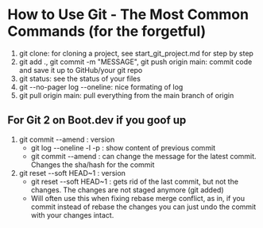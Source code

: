 # How to Use Git - The Most Common Commands (for the forgetful)

1. git clone: for cloning a project, see start_git_project.md for step by step
2. git add ., git commit -m "MESSAGE", git push origin main: commit code and save it up to GitHub/your git repo
3. git status: see the status of your files
4. git --no-pager log --oneline: nice formating of log
5. git pull origin main: pull everything from the main branch of origin


## For Git 2 on Boot.dev if you goof up
1. git commit --amend : version
   - git log --oneline -l -p : show content of previous commit
   - git commit --amend : can change the message for the latest commit. Changes the sha/hash for the commit
2. git reset --soft HEAD~1 : version
   - git reset --soft HEAD~1 : gets rid of the last commit, but not the changes. The changes are not staged anymore (git added)
   - Will often use this when fixing rebase merge conflict, as in, if you commit instead of rebase the changes you can just undo the commit with your changes intact.

